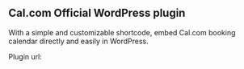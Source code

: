 ## Cal.com Official WordPress plugin

With a simple and customizable shortcode, embed Cal.com booking calendar directly and easily in WordPress. 

Plugin url: []()